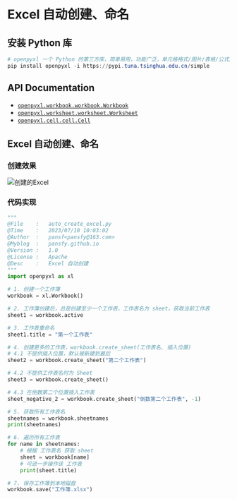 # Excel 自动创建、命名

## 安装 Python 库

```powershell
# openpyxl 一个 Python 的第三方库，简单易用，功能广泛，单元格格式/图片/表格/公式/筛选/批注/文件保护等等功能应有尽有
pip install openpyxl -i https://pypi.tuna.tsinghua.edu.cn/simple
```

## API Documentation

- [`openpyxl.workbook.workbook.Workbook`](https://openpyxl.readthedocs.io/en/stable/api/openpyxl.workbook.workbook.html#openpyxl.workbook.workbook.Workbook)
- [`openpyxl.worksheet.worksheet.Worksheet`](https://openpyxl.readthedocs.io/en/stable/api/openpyxl.worksheet.worksheet.html#openpyxl.worksheet.worksheet.Worksheet)
- [`openpyxl.cell.cell.Cell`](https://openpyxl.readthedocs.io/en/stable/api/openpyxl.cell.cell.html#openpyxl.cell.cell.Cell)

## Excel 自动创建、命名

### 创建效果

![创建的Excel](https://psf-markdown.oss-cn-shanghai.aliyuncs.com/assets/image-20230710102840963.png?x-oss-process=image)

### 代码实现

```python
"""
@File    :   auto_create_excel.py
@Time    :   2023/07/10 10:03:02
@Author  :   pansf<pansfy@163.com>
@Myblog  :   pansfy.github.io
@Version :   1.0
@License :   Apache
@Desc    :   Excel 自动创建
"""
import openpyxl as xl

# 1. 创建一个工作簿
workbook = xl.Workbook()

# 2. 工作簿创建后，总是创建至少一个工作表，工作表名为 sheet，获取当前工作表
sheet1 = workbook.active

# 3. 工作表重命名
sheet1.title = "第一个工作表"

# 4. 创建更多的工作表，workbook.create_sheet(工作表名, 插入位置)
# 4.1 不提供插入位置，默认被新建到最后
sheet2 = workbook.create_sheet("第二个工作表")

# 4.2 不提供工作表名时为 Sheet
sheet3 = workbook.create_sheet()

# 4.3 在倒数第二个位置插入工作表
sheet_negative_2 = workbook.create_sheet("倒数第二个工作表", -1)

# 5. 获取所有工作表名
sheetnames = workbook.sheetnames
print(sheetnames)

# 6. 遍历所有工作表
for name in sheetnames:
    # 根据 工作表名 获取 sheet
    sheet = workbook[name]
    # 可进一步操作该 工作表
    print(sheet.title)

# 7. 保存工作簿到本地磁盘
workbook.save("工作簿.xlsx")
```